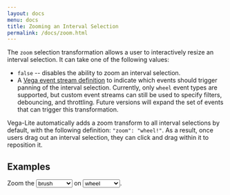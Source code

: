 ```yaml
---
layout: docs
menu: docs
title: Zooming an Interval Selection
permalink: /docs/zoom.html
---
```


The `zoom` selection transformation allows a user to interactively resize an interval selection. It can take one of the following values:

  - `false` -- disables the ability to zoom an interval selection.
  - A [Vega event stream definition](https://vega.github.io/vega/docs/event-streams/) to indicate which events should trigger panning of the interval selection. Currently, only `wheel` event types are supported, but custom event streams can still be used to specify filters, debouncing, and throttling. Future versions will expand the set of events that can trigger this transformation.

Vega-Lite automatically adds a zoom transform to all interval selections by default, with the following definition: `"zoom": "wheel!"`. As a result, once users drag out an interval selection, they can click and drag within it to reposition it.

## Examples

Zoom the <select id="type" onchange="buildTranslate()"><option>brush</option><option>scatterplot</option></select> on <select id="event" onchange="buildTranslate()"><option>wheel</option><option>shift-wheel</option></select>.

<div id="zoom" class="vl-example" data-name="selection_zoom_brush_wheel"></div>

<script type="text/javascript">
function buildTranslate() {
  var type = document.getElementById('type').value;
  var event = document.getElementById('event').value;
  changeSpec('zoom', 'selection_zoom_' + type + '_' + event);
}
</script>

